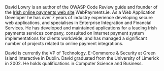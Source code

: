 David Lowry is an author of the OWASP Code Review guide and founder of
the [Irish online payments web site](http://www.webpayments.ie)
WebPayments.ie. As a Web Application Developer he has over 7 years of
industry experience developing secure web applications, and specialises
in Enterprise Integration and Financial Services. He has developed and
maintained applications for a leading Irish payments services company,
consulted on Internet payment system implementations for clients
worldwide, and has managed a significant number of projects related to
online payment integrations.

David is currently the VP of Technology, E-Commerce & Security at Green
Island Interactive in Dublin. David graduated from the University of
Limerick in 2002. He holds qualifications in Computer Science and
Business.